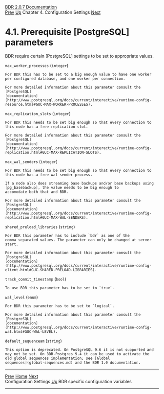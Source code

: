   [BDR 2.0.7 Documentation](README.md)                                                                                                    
  [Prev](settings.md "Configuration Settings")   [Up](settings.md)    Chapter 4. Configuration Settings    [Next](bdr-configuration-variables.md "BDR specific configuration variables")  


# 4.1. Prerequisite [PostgreSQL] parameters

BDR require certain [PostgreSQL] settings to be set to
appropriate values.


`max_worker_processes` (`integer`)

    For BDR this has to be set to a big enough value to have one worker
    per configured database, and one worker per connection.

    For more detailed information about this parameter consult the
    [PostgreSQL]
    [documentation](http://www.postgresql.org/docs/current/interactive/runtime-config-resource.html#GUC-MAX-WORKER-PROCESSES).

`max_replication_slots` (`integer`)

    For BDR this needs to be set big enough so that every connection to
    this node has a free replication slot.

    For more detailed information about this parameter consult the
    [PostgreSQL]
    [documentation](http://www.postgresql.org/docs/current/interactive/runtime-config-replication.html#GUC-MAX-REPLICATION-SLOTS).

`max_wal_senders` (`integer`)

    For BDR this needs to be set big enough so that every connection to
    this node has a free wal sender process.

    If a node also does streaming base backups and/or base backups using
    [pg_basebackup], the value needs to be big enough to
    accomodate both that and BDR.

    For more detailed information about this parameter consult the
    [PostgreSQL]
    [documentation](http://www.postgresql.org/docs/current/interactive/runtime-config-replication.html#GUC-MAX-WAL-SENDERS).

`shared_preload_libraries` (`string`)

    For BDR this parameter has to include `bdr` as one of the
    comma separated values. The parameter can only be changed at server
    start.

    For more detailed information about this parameter consult the
    [PostgreSQL]
    [documentation](http://www.postgresql.org/docs/current/interactive/runtime-config-client.html#GUC-SHARED-PRELOAD-LIBRARIES).

`track_commit_timestamp` (`bool`)

    To use BDR this parameter has to be set to `true`.

`wal_level` (`enum`)

    For BDR this parameter has to be set to `logical`.

    For more detailed information about this parameter consult the
    [PostgreSQL]
    [documentation](http://www.postgresql.org/docs/current/interactive/runtime-config-wal.html#GUC-WAL-LEVEL).

`default_sequenceam` (`string`)

    This option is deprecated. On PostgreSQL 9.6 it is not supported and
    may not be set. On BDR-Postgres 9.4 it can be used to activate the
    old global sequences implementation; see [Global
    sequences](global-sequences.md) and the BDR 1.0 documentation.



  -------------------------------------- ------------------------------------ ---------------------------------------------------------
  [Prev](settings.md)    [Home](README.md)     [Next](bdr-configuration-variables.md)  
  Configuration Settings                  [Up](settings.md)                       BDR specific configuration variables
  -------------------------------------- ------------------------------------ ---------------------------------------------------------

